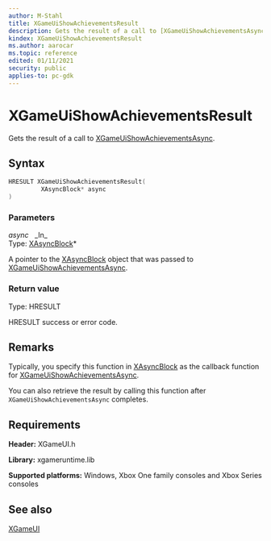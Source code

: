 ```yaml
---
author: M-Stahl
title: XGameUiShowAchievementsResult
description: Gets the result of a call to [XGameUiShowAchievementsAsync](xgameuishowachievementsasync.md).
kindex: XGameUiShowAchievementsResult
ms.author: aarocar
ms.topic: reference
edited: 01/11/2021
security: public
applies-to: pc-gdk
---
```


# XGameUiShowAchievementsResult  

Gets the result of a call to [XGameUiShowAchievementsAsync](xgameuishowachievementsasync.md).  

<a id="syntaxSection"></a>

## Syntax  

```cpp
HRESULT XGameUiShowAchievementsResult(  
         XAsyncBlock* async  
)  
```  

<a id="parametersSection"></a>

### Parameters  

*async* &nbsp;&nbsp;\_In\_  
Type: [XAsyncBlock](../../xasync/structs/xasyncblock.md)\*  

A pointer to the [XAsyncBlock](../../xasync/structs/xasyncblock.md) object that was passed to [XGameUiShowAchievementsAsync](xgameuishowachievementsasync.md).  

<a id="retvalSection"></a>

### Return value  

Type: HRESULT  

HRESULT success or error code.  

<a id="remarksSection"></a>

## Remarks  

Typically, you specify this function in [XAsyncBlock](../../xasync/structs/xasyncblock.md) as the callback function for [XGameUiShowAchievementsAsync](xgameuishowachievementsasync.md).  

You can also retrieve the result by calling this function after `XGameUiShowAchievementsAsync` completes.  

<a id="requirementsSection"></a>

## Requirements  

**Header:** XGameUI.h  

**Library:** xgameruntime.lib  

**Supported platforms:** Windows, Xbox One family consoles and Xbox Series consoles  

<a id="seealsoSection"></a>

## See also  

[XGameUI](../xgameui_members.md)  
  